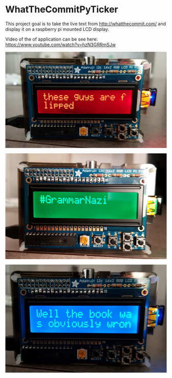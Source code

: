 # WhatTheCommitPyTicker


This project goal is to take the live text from http://whatthecommit.com/ and display it on a raspberry pi mounted LCD display.

Video of the of application can be see here: https://www.youtube.com/watch?v=hzN3GRRmSJw


![alt text](https://raw.githubusercontent.com/altrdgenetics/WhatTheCommitPyTicker/develop/Image%20Examples/red.jpg)

![alt text](https://raw.githubusercontent.com/altrdgenetics/WhatTheCommitPyTicker/develop/Image%20Examples/green.jpg)

![alt text](https://raw.githubusercontent.com/altrdgenetics/WhatTheCommitPyTicker/develop/Image%20Examples/blue.jpg)
